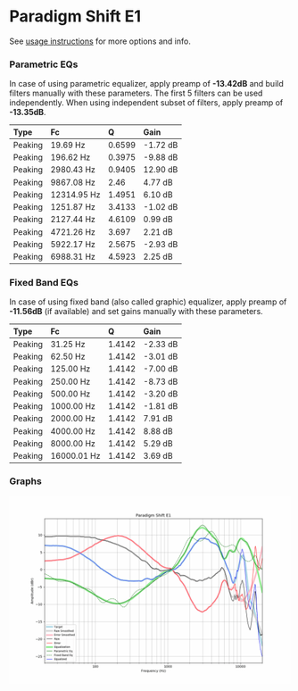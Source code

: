 # Paradigm Shift E1
See [usage instructions](https://github.com/jaakkopasanen/AutoEq#usage) for more options and info.

### Parametric EQs
In case of using parametric equalizer, apply preamp of **-13.42dB** and build filters manually
with these parameters. The first 5 filters can be used independently.
When using independent subset of filters, apply preamp of **-13.35dB**.

| Type    | Fc          |      Q | Gain     |
|:--------|:------------|:-------|:---------|
| Peaking | 19.69 Hz    | 0.6599 | -1.72 dB |
| Peaking | 196.62 Hz   | 0.3975 | -9.88 dB |
| Peaking | 2980.43 Hz  | 0.9405 | 12.90 dB |
| Peaking | 9867.08 Hz  | 2.46   | 4.77 dB  |
| Peaking | 12314.95 Hz | 1.4951 | 6.10 dB  |
| Peaking | 1251.87 Hz  | 3.4133 | -1.02 dB |
| Peaking | 2127.44 Hz  | 4.6109 | 0.99 dB  |
| Peaking | 4721.26 Hz  | 3.697  | 2.21 dB  |
| Peaking | 5922.17 Hz  | 2.5675 | -2.93 dB |
| Peaking | 6988.31 Hz  | 4.5923 | 2.25 dB  |

### Fixed Band EQs
In case of using fixed band (also called graphic) equalizer, apply preamp of **-11.56dB**
(if available) and set gains manually with these parameters.

| Type    | Fc          |      Q | Gain     |
|:--------|:------------|:-------|:---------|
| Peaking | 31.25 Hz    | 1.4142 | -2.33 dB |
| Peaking | 62.50 Hz    | 1.4142 | -3.01 dB |
| Peaking | 125.00 Hz   | 1.4142 | -7.00 dB |
| Peaking | 250.00 Hz   | 1.4142 | -8.73 dB |
| Peaking | 500.00 Hz   | 1.4142 | -3.20 dB |
| Peaking | 1000.00 Hz  | 1.4142 | -1.81 dB |
| Peaking | 2000.00 Hz  | 1.4142 | 7.91 dB  |
| Peaking | 4000.00 Hz  | 1.4142 | 8.88 dB  |
| Peaking | 8000.00 Hz  | 1.4142 | 5.29 dB  |
| Peaking | 16000.01 Hz | 1.4142 | 3.69 dB  |

### Graphs
![](./Paradigm%20Shift%20E1.png)